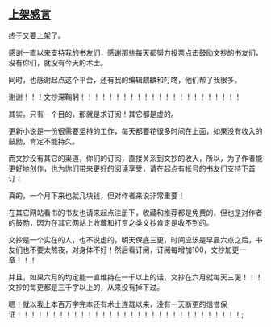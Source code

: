 ## [上架感言](https://www.xxbiquge.com/11_11222/8740939.html)
﻿终于又要上架了。

  感谢一直以来支持我的书友们，感谢那些每天都努力投票点击鼓励文抄的书友们，没有你们，就没有今天的术士。

  同时，也感谢起点这个平台，还有我的编辑麒麟和叮咚，他们帮了我很多。

  谢谢！！！文抄深鞠躬！！！！！！！！！！！！！！！！！！！！！！！

  其实，只有一个目的，那就是求订阅！其它都是虚的。

  更新小说是一份很需要坚持的工作，每天都要花很多时间在上面，如果没有收入的鼓励，肯定不能持久。

  而文抄没有其它的渠道，你们的订阅，直接关系到文抄的收入，所以，为了作者能更好地创作，也为你们带来更好的阅读享受，请在起点有帐号的书友们支持下首订！

  真的，一个月下来也就几块钱，但对作者来说非常重要！

  在其它网站看书的书友也请来起点注册下，收藏和推荐都是免费的，但也是对作者的鼓励，因为在其它网站上收藏和打赏之类文抄肯定是收不到的。

  文抄是一个实在的人，也不说虚的，明天保底三更，时间应该是早晨六点之后，书友们也不要太熬夜，对身体不好！然后看订阅，订阅每增加100，文抄加更一章！！！

  并且，如果六月的均定能一直维持在一千以上的话，文抄在六月就每天三更！！！文抄的每更都是三千字以上的，从来没有掉下过。

  嗯！就以我上本百万字完本还有术士连载以来，没有一天断更的信誉保证！！！！！！！！！！！！！！！！！！！！！！！！！！！！！！！！;
